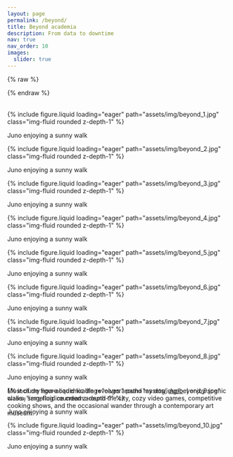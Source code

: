 ```yaml
---
layout: page
permalink: /beyond/
title: Beyond academia
description: From data to downtime
nav: true
nav_order: 10
images:
  slider: true
---
```


{% raw %}
<style>
  swiper-container {
    display: block;
    width: 100%;
    height: 600px;
    margin: 2rem auto;
  }

  swiper-slide {
    display: flex;
    align-items: center;
    justify-content: center;
  }

  .swiper-slide img {
    max-width: 100%;
    max-height: 100%;
    object-fit: cover;
    border-radius: 8px;
  }
</style>
{% endraw %}


<swiper-container slides-per-view="3" keyboard="true" navigation="true" pagination="true" pagination-clickable="true" pagination-dynamic-bullets="true" rewind="true">
  <swiper-slide>
    <div class="slide-content">
      {% include figure.liquid loading="eager" path="assets/img/beyond_1.jpg" class="img-fluid rounded z-depth-1" %}
      <p class="caption">Juno enjoying a sunny walk</p>
    </div>
  </swiper-slide>
  <swiper-slide>
    <div class="slide-content">
      {% include figure.liquid loading="eager" path="assets/img/beyond_2.jpg" class="img-fluid rounded z-depth-1" %}
      <p class="caption">Juno enjoying a sunny walk</p>
    </div>
  </swiper-slide>
  <swiper-slide>
    <div class="slide-content">
      {% include figure.liquid loading="eager" path="assets/img/beyond_3.jpg" class="img-fluid rounded z-depth-1" %}
      <p class="caption">Juno enjoying a sunny walk</p>
    </div>
  </swiper-slide>
  <swiper-slide>
    <div class="slide-content">
      {% include figure.liquid loading="eager" path="assets/img/beyond_4.jpg" class="img-fluid rounded z-depth-1" %}
      <p class="caption">Juno enjoying a sunny walk</p>
    </div>
  </swiper-slide>
  <swiper-slide>
    <div class="slide-content">
      {% include figure.liquid loading="eager" path="assets/img/beyond_5.jpg" class="img-fluid rounded z-depth-1" %}
      <p class="caption">Juno enjoying a sunny walk</p>
    </div>
  </swiper-slide>
  <swiper-slide>
    <div class="slide-content">
      {% include figure.liquid loading="eager" path="assets/img/beyond_6.jpg" class="img-fluid rounded z-depth-1" %}
      <p class="caption">Juno enjoying a sunny walk</p>
    </div>
  </swiper-slide>
  <swiper-slide>
    <div class="slide-content">
      {% include figure.liquid loading="eager" path="assets/img/beyond_7.jpg" class="img-fluid rounded z-depth-1" %}
      <p class="caption">Juno enjoying a sunny walk</p>
    </div>
  </swiper-slide>
  <swiper-slide>
    <div class="slide-content">
      {% include figure.liquid loading="eager" path="assets/img/beyond_8.jpg" class="img-fluid rounded z-depth-1" %}
      <p class="caption">Juno enjoying a sunny walk</p>
    </div>
  </swiper-slide>
  <swiper-slide>
    <div class="slide-content">
      {% include figure.liquid loading="eager" path="assets/img/beyond_9.jpg" class="img-fluid rounded z-depth-1" %}
      <p class="caption">Juno enjoying a sunny walk</p>
    </div>
  </swiper-slide>
  <swiper-slide>
    <div class="slide-content">
      {% include figure.liquid loading="eager" path="assets/img/beyond_10.jpg" class="img-fluid rounded z-depth-1" %}
      <p class="caption">Juno enjoying a sunny walk</p>
    </div>
  </swiper-slide>
</swiper-container>

Most of my non-academic life revolves around my dog, [Juno](https://www.instagram.com/juno_the_dawg/). I enjoy scenic walks, sampling ice cream around the city, cozy video games, competitive cooking shows, and the occasional wander through a contemporary art museum.
